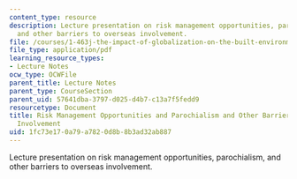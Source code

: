 ```yaml
---
content_type: resource
description: Lecture presentation on risk management opportunities, parochialism,
  and other barriers to overseas involvement.
file: /courses/1-463j-the-impact-of-globalization-on-the-built-environment-fall-2009/1fc73e170a79a7820d8b8b3ad32ab887_MIT1_463JF09_lec09.pdf
file_type: application/pdf
learning_resource_types:
- Lecture Notes
ocw_type: OCWFile
parent_title: Lecture Notes
parent_type: CourseSection
parent_uid: 57641dba-3797-d025-d4b7-c13a7f5fedd9
resourcetype: Document
title: Risk Management Opportunities and Parochialism and Other Barriers to Overseas
  Involvement
uid: 1fc73e17-0a79-a782-0d8b-8b3ad32ab887
---
```

Lecture presentation on risk management opportunities, parochialism, and other barriers to overseas involvement.

